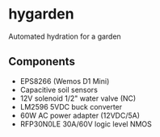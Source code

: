 # hygarden
Automated hydration for a garden

## Components
* EPS8266 (Wemos D1 Mini)
* Capacitive soil sensors
* 12V solenoid 1/2" water valve (NC)
* LM2596 5VDC buck converter
* 60W AC power adapter (12VDC/5A)
* RFP30N0LE 30A/60V logic level NMOS



